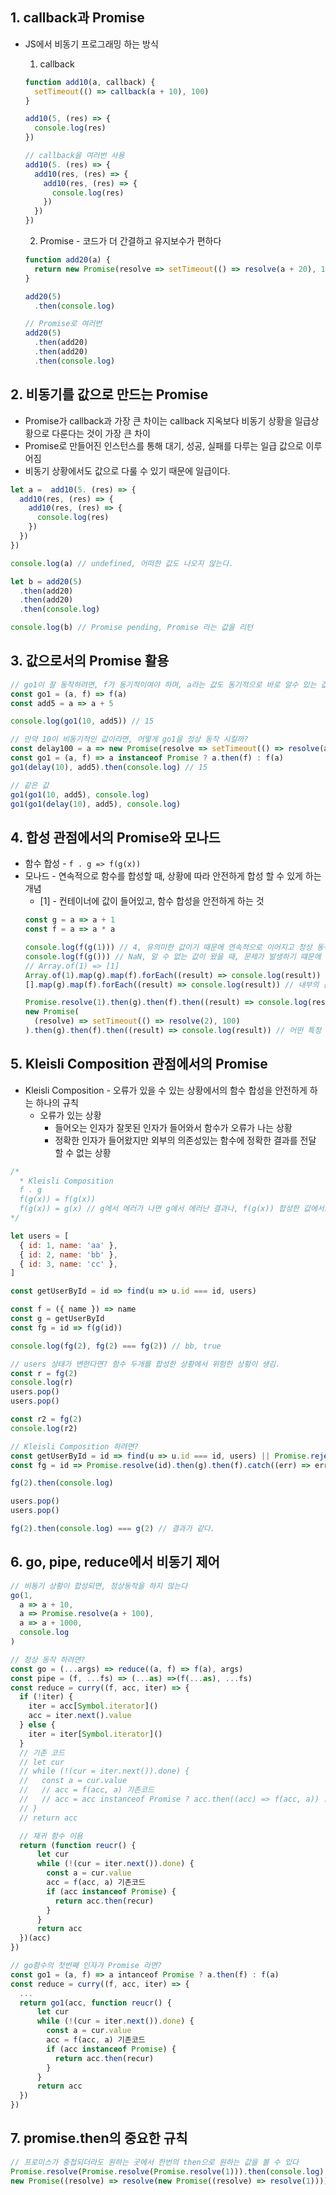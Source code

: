 ## 1. callback과 Promise
* JS에서 비동기 프로그래밍 하는 방식
  1. callback
  ```js
  function add10(a, callback) {
    setTimeout(() => callback(a + 10), 100)
  }

  add10(5, (res) => {
    console.log(res)
  })

  // callback을 여러번 사용
  add10(5. (res) => {
    add10(res, (res) => {
      add10(res, (res) => {
        console.log(res)
      })
    })
  })
  ```

  2. Promise - 코드가 더 간결하고 유지보수가 편하다
  ```js
  function add20(a) {
    return new Promise(resolve => setTimeout(() => resolve(a + 20), 100))
  }

  add20(5)
    .then(console.log)

  // Promise로 여러번
  add20(5)
    .then(add20)
    .then(add20)
    .then(console.log)
  ```

## 2. 비동기를 값으로 만드는 Promise
* Promise가 callback과 가장 큰 차이는 callback 지옥보다 비동기 상황을 일급상황으로 다룬다는 것이 가장 큰 차이
* Promise로 만들어진 인스턴스를 통해 대기, 성공, 실패를 다루는 일급 값으로 이루어짐
* 비동기 상황에서도 값으로 다룰 수 있기 때문에 일급이다.
```js
let a =  add10(5. (res) => {
  add10(res, (res) => {
    add10(res, (res) => {
      console.log(res)
    })
  })
})

console.log(a) // undefined, 어떠한 값도 나오지 않는다.

let b = add20(5)
  .then(add20)
  .then(add20)
  .then(console.log)

console.log(b) // Promise pending, Promise 라는 값을 리턴
```

## 3. 값으로서의 Promise 활용
```js
// go1이 잘 동작하려면, f가 동기적이여야 하며, a라는 값도 동기적으로 바로 알수 있는 값이어야 한다.
const go1 = (a, f) => f(a)
const add5 = a => a + 5

console.log(go1(10, add5)) // 15

// 만약 10이 비동기적인 값이라면, 어떻게 go1을 정상 동작 시킬까?
const delay100 = a => new Promise(resolve => setTimeout(() => resolve(a), 100))
const go1 = (a, f) => a instanceof Promise ? a.then(f) : f(a)
go1(delay(10), add5).then(console.log) // 15

// 같은 값
go1(go1(10, add5), console.log)
go1(go1(delay(10), add5), console.log)
```

## 4. 합성 관점에서의 Promise와 모나드
* 함수 합성 - `f . g => f(g(x))`
* 모나드 - 연속적으로 함수를 합성할 때, 상황에 따라 안전하게 합성 할 수 있게 하는 개념
  * [1] - 컨테이너에 값이 들어있고, 함수 합성을 안전하게 하는 것
  ```js
  const g = a => a + 1
  const f = a => a * a

  console.log(f(g(1))) // 4, 유의미한 값이기 때문에 연속적으로 이어지고 정상 동작 함
  console.log(f(g())) // NaN, 알 수 없는 값이 왔을 때, 문제가 발생하기 떄문에 안전하게 합성이 되지 않음
  // Array.of(1) => [1]
  Array.of(1).map(g).map(f).forEach((result) => console.log(result)) // 컨테이너 내부의 값이 중요
  [].map(g).map(f).forEach((result) => console.log(result)) // 내부의 값이 없기 때문에 합성이 일어나지 않음

  Promise.resolve(1).then(g).then(f).then((result) => console.log(result)) // Promise는 비동기 상황을 안전하게 합성
  new Promise(
    (resolve) => setTimeout(() => resolve(2), 100)
  ).then(g).then(f).then((result) => console.log(result)) // 어떤 특정 상황을 안전하게 합성하기 위한 도구
  ```

## 5. Kleisli Composition 관점에서의 Promise
* Kleisli Composition - 오류가 있을 수 있는 상황에서의 함수 합성을 안전하게 하는 하나의 규칙
  * 오류가 있는 상황
    * 들어오는 인자가 잘못된 인자가 들어와서 함수가 오류가 나는 상황
    * 정확한 인자가 들어왔지만 외부의 의존성있는 함수에 정확한 결과를 전달 할 수 없는 상황

```js
/*
  * Kleisli Composition
  f . g
  f(g(x)) = f(g(x))
  f(g(x)) = g(x) // g에서 에러가 나면 g에서 에러난 결과나, f(g(x)) 합성한 값에서도 같은 에러난 결과가 나온다
*/

let users = [
  { id: 1, name: 'aa' },
  { id: 2, name: 'bb' },
  { id: 3, name: 'cc' },
]

const getUserById = id => find(u => u.id === id, users)

const f = ({ name }) => name
const g = getUserById
const fg = id => f(g(id))

console.log(fg(2), fg(2) === fg(2)) // bb, true

// users 상태가 변한다면? 함수 두개를 합성한 상황에서 위험한 상황이 생김.
const r = fg(2)
console.log(r)
users.pop()
users.pop()

const r2 = fg(2)
console.log(r2)

// Kleisli Composition 하려면?
const getUserById = id => find(u => u.id === id, users) || Promise.reject('없어요!')
const fg = id => Promise.resolve(id).then(g).then(f).catch((err) => err)

fg(2).then(console.log)

users.pop()
users.pop()

fg(2).then(console.log) === g(2) // 결과가 같다.
```

## 6. go, pipe, reduce에서 비동기 제어
```js
// 비동기 상황이 합성되면, 정상동작을 하지 않는다
go(1,
  a => a + 10,
  a => Promise.resolve(a + 100),
  a => a + 1000,
  console.log
)

// 정상 동작 하려면?
const go = (...args) => reduce((a, f) => f(a), args)
const pipe = (f, ...fs) => (...as) =>(f(...as), ...fs)
const reduce = curry((f, acc, iter) => {
  if (!iter) {
    iter = acc[Symbol.iterator]()
    acc = iter.next().value
  } else {
    iter = iter[Symbol.iterator]()
  }
  // 기존 코드
  // let cur
  // while (!(cur = iter.next()).done) {
  //   const a = cur.value
  //   // acc = f(acc, a) 기존코드
  //   // acc = acc instanceof Promise ? acc.then((acc) => f(acc, a)) : f(acc, a) // 이렇게 작성하게 되면, 불필요한 로드가 생김.
  // }
  // return acc

  // 재귀 함수 이용
  return (function reucr() {
      let cur
      while (!(cur = iter.next()).done) {
        const a = cur.value
        acc = f(acc, a) 기존코드
        if (acc instanceof Promise) {
          return acc.then(recur)
        }
      }
      return acc
  })(acc)
})

// go함수의 첫번째 인자가 Promise 라면?
const go1 = (a, f) => a intanceof Promise ? a.then(f) : f(a)
const reduce = curry((f, acc, iter) => {
  ...
  return go1(acc, function reucr() {
      let cur
      while (!(cur = iter.next()).done) {
        const a = cur.value
        acc = f(acc, a) 기존코드
        if (acc instanceof Promise) {
          return acc.then(recur)
        }
      }
      return acc
  })
})
```

## 7. promise.then의 중요한 규칙
```js
// 프로미스가 중첩되더라도 원하는 곳에서 한번의 then으로 원하는 값을 볼 수 있다
Promise.resolve(Promise.resolve(Promise.resolve(1))).then(console.log)
new Promise((resolve) => resolve(new Promise((resolve) => resolve(1)))).then(console.log)
```
